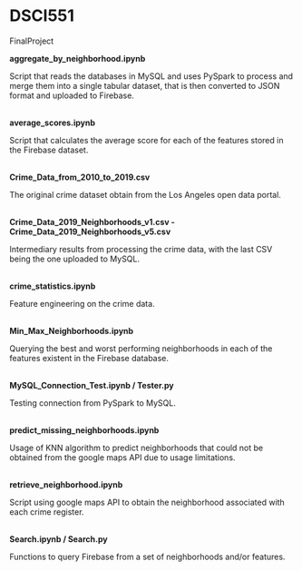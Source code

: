 # DSCI551
FinalProject


**aggregate_by_neighborhood.ipynb**

Script that reads the databases in MySQL and uses PySpark to process and merge them into a single tabular dataset, that is then converted to JSON format and uploaded to Firebase.
&nbsp;  
&nbsp;  

**average_scores.ipynb**

Script that calculates the average score for each of the features stored in the Firebase dataset.
&nbsp;  
&nbsp;  

**Crime_Data_from_2010_to_2019.csv**

The original crime dataset obtain from the Los Angeles open data portal.
&nbsp;  
&nbsp;  

**Crime_Data_2019_Neighborhoods_v1.csv  - Crime_Data_2019_Neighborhoods_v5.csv**

Intermediary results from processing the crime data, with the last CSV being the one uploaded to MySQL.
&nbsp;  
&nbsp;  

**crime_statistics.ipynb**

Feature engineering on the crime data.
&nbsp;  
&nbsp;  

**Min_Max_Neighborhoods.ipynb**

Querying the best and worst performing neighborhoods in each of the features existent in the Firebase database.
&nbsp;  
&nbsp;  

**MySQL_Connection_Test.ipynb / Tester.py**

Testing connection from PySpark to MySQL.
&nbsp;  
&nbsp;  

**predict_missing_neighborhoods.ipynb**

Usage of KNN algorithm to predict neighborhoods that could not be obtained from the google maps API due to usage limitations.
&nbsp;  
&nbsp;  

**retrieve_neighborhood.ipynb**

Script using google maps API to obtain the neighborhood associated with each crime register.
&nbsp;  
&nbsp;  

**Search.ipynb / Search.py**

Functions to query Firebase from a set of neighborhoods and/or features.


